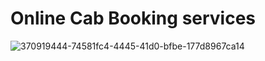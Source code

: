 # Online Cab Booking services
![370919444-74581fc4-4445-41d0-bfbe-177d8967ca14](https://github.com/user-attachments/assets/b0f6e970-3428-4029-9853-6a7c2200c3e4)
